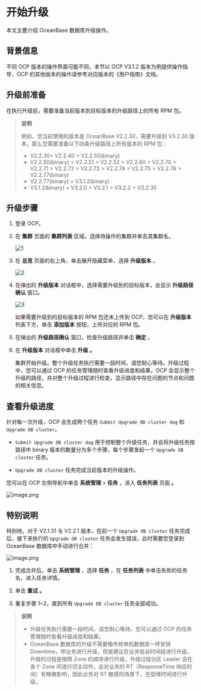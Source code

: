 # 开始升级

本文主要介绍 OceanBase 数据库升级操作。

## 背景信息

不同 OCP 版本的操作界面可能不同，本节以 OCP V3.1.2 版本为例提供操作指导，OCP 的其他版本的操作请参考对应版本的《用户指南》文档。

## 升级前准备

在执行升级前，需要准备当前版本到目标版本的升级路径上的所有 RPM 包。

> **说明**
>
> 例如，您当前使用的版本是 OceanBase V2.2.30，需要升级到 V3.2.30 版本，那么您需要准备以下四条升级路径上所有版本的 RPM 包：
>
> * V2.2.30\> V2.2.40 \> V2.2.50(binary)
> * V2.2.50(binary) \> V2.2.51 \> V2.2.52 \> V2.2.60 \> V2.2.70 \> V2.2.71 \> V2.2.72 \> V2.2.73 \> V2.2.74 \> V2.2.75 \> V2.2.76 \> V2.2.77(binary)
> * V2.2.77(binary) \> V3.1.2(binary)
> * V3.1.2(binary) \> V3.2.0 \> V3.2.1 \> V3.2.2 \> V3.2.30

## 升级步骤

1. 登录 OCP。

2. 在 **集群** 页面的 **集群列表** 区域，选择待操作的集群并单击其集群名。

   ![1](https://help-static-aliyun-doc.aliyuncs.com/assets/img/zh-CN/0761968461/p424857.png)

3. 在 **总览** 页面的右上角，单击展开隐藏菜单，选择 **升级版本** 。

   ![2](https://help-static-aliyun-doc.aliyuncs.com/assets/img/zh-CN/0761968461/p424879.png)

4. 在弹出的 **升级版本** 对话框中，选择需要升级到的目标版本，会显示 **升级路径确认** 窗口。

   ![3](https://help-static-aliyun-doc.aliyuncs.com/assets/img/zh-CN/1761968461/p424872.png)

   如果需要升级到的目标版本的 RPM 包还未上传到 OCP，您可以在 **升级版本** 列表下方，单击 **添加版本** 按钮，上传对应的 RPM 包。

5. 在弹出的 **升级路径确认** 窗口，检查升级路径并单击 **确定** 。

6. 在 **升级版本** 对话框中单击 **升级** **。**

   集群开始升级。整个升级任务执行需要一段时间，请您耐心等待。升级过程中，您可以通过 OCP 的任务管理随时查看升级进度和结果。OCP 会显示整个升级的路径，并对整个升级过程进行检查，显示路径中存在问题的节点和问题的相关信息。

## 查看升级进度

针对每一次升级，OCP 会生成两个任务 `Submit Upgrade OB cluster dag` 和 `Upgrade OB cluster`。

* `Submit Upgrade OB cluster dag` 用于控制整个升级任务，并会将升级任务按路径中 binary 版本的数量分为多个步骤，每个步骤发起一个 `Upgrade OB cluster` 任务。

* `Upgrade OB cluster` 任务完成当前版本的升级操作。

您可以在 OCP 左侧导航中单击 **系统管理** \> **任务** ，进入 **任务列表** 页面 **。**

![image.png](https://help-static-aliyun-doc.aliyuncs.com/assets/img/zh-CN/9227721061/p170935.png "image.png")

## 特别说明

特别地，对于 V2.1.31 与 V2.2.1 版本，在前一个 `Upgrade OB cluster` 任务完成后，接下来执行的 `Upgrade OB cluster` 任务会发生错误，此时需要您登录到 OceanBase 数据库中手动进行合并：

![image.png](https://help-static-aliyun-doc.aliyuncs.com/assets/img/zh-CN/9227721061/p170936.png "image.png")

1. 完成合并后，单击 **系统管理** ，选择 **任务** ，在 **任务列表** 中单击失败的任务名，进入任务详情。

2. 单击 **重试** **。**

3. 重复步骤 1\~2，直到所有 `Upgrade OB cluster` 任务全部成功。

> **说明**
>
> * 升级任务执行需要一段时间，请您耐心等待。您可以通过 OCP 的任务管理随时查看升级进度和结果。
> * OceanBase 数据库的升级不需要像传统单机数据库一样安排 Downtime，停业务进行升级。但是建议在业务低谷时间段进行升级。升级的过程是按照 Zone 的顺序进行升级，升级过程分区 Leader 会在各个 Zone 间进行切主动作，会对业务的 RT（ResponseTime 响应时间）有略微影响，因此业务对 RT 敏感的场景下，在低峰时间进行升级。

